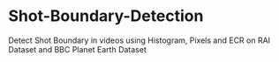 # Shot-Boundary-Detection
Detect Shot Boundary in videos using Histogram, Pixels and ECR on RAI Dataset and BBC Planet Earth Dataset
